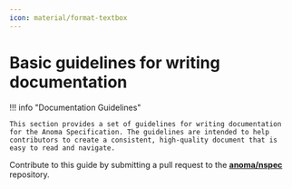 ```yaml
---
icon: material/format-textbox
---
```


# Basic guidelines for writing documentation

!!! info "Documentation Guidelines"

    This section provides a set of guidelines for writing documentation for the Anoma Specification. The guidelines are intended to help contributors to create a consistent, high-quality document that is easy to read and navigate.

Contribute to this guide by submitting a pull request to the **[anoma/nspec](http://GitHub.com/anoma/nspec)** repository.
